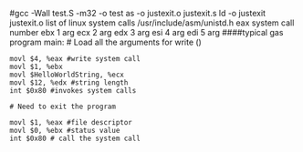 
 #gcc -Wall test.S -m32 -o test
 as -o justexit.o justexit.s
 ld -o justexit justexit.o
list of linux system calls
/usr/include/asm/unistd.h
eax system call number
ebx 1 arg
ecx 2 arg
edx 3 arg
esi 4 arg
edi 5 arg
####typical gas program
main:
	# Load all the arguments for write () 

	movl $4, %eax #write system call
	movl $1, %ebx 
	movl $HelloWorldString, %ecx
	movl $12, %edx #string length
	int $0x80 #invokes system calls

	# Need to exit the program 

	movl $1, %eax #file descriptor
	movl $0, %ebx #status value
	int $0x80 # call the system call 
  
